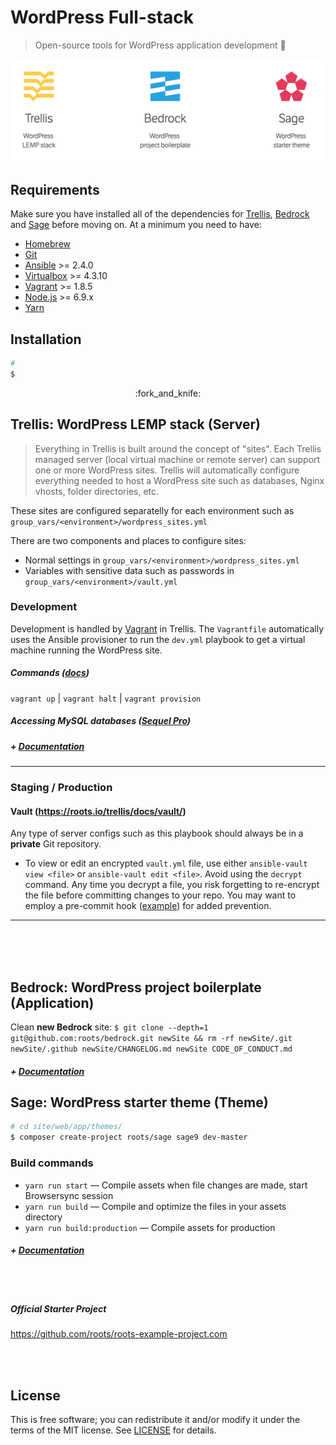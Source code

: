 # WordPress Full-stack

> Open-source tools for WordPress application development 🚀

<p align="center">
  <a href="https://roots.io">
    <img src=".github/roots-hero.png" style="width: 600px" />
  </a>
</p>

## Requirements

Make sure you have installed all of the dependencies for [Trellis](https://github.com/roots/trellis#requirements), [Bedrock](https://github.com/roots/bedrock#requirements) and [Sage](https://github.com/roots/sage#requirements) before moving on. At a minimum you need to have:

* [Homebrew](https://brew.sh/)
* [Git]()
* [Ansible](http://docs.ansible.com/ansible/intro_installation.html#latest-releases-via-pip) >= 2.4.0
* [Virtualbox](https://www.virtualbox.org/wiki/Downloads) >= 4.3.10
* [Vagrant](https://www.vagrantup.com/downloads.html) >= 1.8.5
* [Node.js](http://nodejs.org/) >= 6.9.x
* [Yarn](https://yarnpkg.com/en/docs/install)


## Installation

```sh
#
$
```


<p align="center">:fork_and_knife:</p>



## Trellis: WordPress LEMP stack (Server)

> Everything in Trellis is built around the concept of "sites". Each Trellis managed server (local virtual machine or remote server) can support one or more WordPress sites. Trellis will automatically configure everything needed to host a WordPress site such as databases, Nginx vhosts, folder directories, etc.

These sites are configured separatelly for each environment such as `group_vars/<environment>/wordpress_sites.yml`

There are two components and places to configure sites:

- Normal settings in `group_vars/<environment>/wordpress_sites.yml`
- Variables with sensitive data such as passwords in `group_vars/<environment>/vault.yml`

### Development

Development is handled by [Vagrant](https://www.vagrantup.com/) in Trellis. The `Vagrantfile` automatically uses the Ansible provisioner to run the `dev.yml` playbook to get a virtual machine running the WordPress site.

##### Commands ([docs](https://www.vagrantup.com/docs/cli/))
`vagrant up` | `vagrant halt` | `vagrant provision`

##### Accessing MySQL databases ([Sequel Pro](https://www.sequelpro.com/))

##### + [Documentation](https://roots.io/trellis/docs/)


---

### Staging / Production

#### Vault (https://roots.io/trellis/docs/vault/)
Any type of server configs such as this playbook should always be in a __private__ Git repository.

- To view or edit an encrypted `vault.yml` file, use either `ansible-vault view <file>` or `ansible-vault edit <file>`. Avoid using the `decrypt` command. Any time you decrypt a file, you risk forgetting to re-encrypt the file before committing changes to your repo. You may want to employ a pre-commit hook ([example](https://www.reinteractive.net/posts/167-ansible-real-life-good-practices)) for added prevention.

---




<br><br><br>

## Bedrock: WordPress project boilerplate (Application)

Clean **new Bedrock** site: `$ git clone --depth=1 git@github.com:roots/bedrock.git newSite && rm -rf newSite/.git newSite/.github newSite/CHANGELOG.md newSite CODE_OF_CONDUCT.md`

##### + [Documentation](https://roots.io/bedkrock/docs/)





## Sage: WordPress starter theme (Theme)

```sh
# cd site/web/app/themes/
$ composer create-project roots/sage sage9 dev-master
```

### Build commands

- `yarn run start` — Compile assets when file changes are made, start Browsersync session
- `yarn run build` — Compile and optimize the files in your assets directory
- `yarn run build:production` — Compile assets for production

##### + [Documentation](https://roots.io/sage/docs/)


<br /> <br />

##### Official Starter Project

https://github.com/roots/roots-example-project.com

<br /> <br />

## License
This is free software; you can redistribute it and/or modify it under the terms of the MIT license. See [LICENSE](LICENSE) for details.
